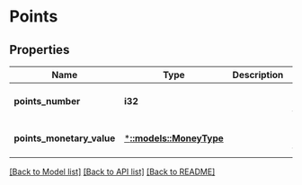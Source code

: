 # Points

## Properties
Name | Type | Description | Notes
------------ | ------------- | ------------- | -------------
**points_number** | **i32** |  | [optional] [default to null]
**points_monetary_value** | [***::models::MoneyType**](MoneyType.md) |  | [optional] [default to null]

[[Back to Model list]](../README.md#documentation-for-models) [[Back to API list]](../README.md#documentation-for-api-endpoints) [[Back to README]](../README.md)


